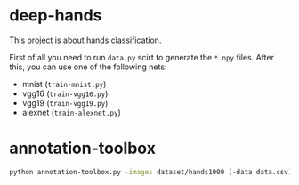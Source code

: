 # deep-hands

This project is about hands classification.

First of all you need to run `data.py` scirt to generate the `*.npy` files.
After this, you can use one of the following nets:

* mnist (`train-mnist.py`)
* vgg16 (`train-vgg16.py`)
* vgg19 (`train-vgg19.py`)
* alexnet (`train-alexnet.py`)

# annotation-toolbox

```sh
python annotation-toolbox.py -images dataset/hands1000 [-data data.csv]
```
